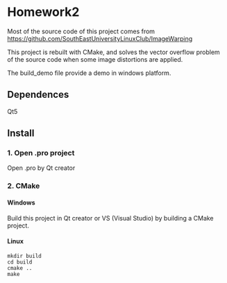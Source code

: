# Homework2

Most of the source code of this project comes from https://github.com/SouthEastUniversityLinuxClub/ImageWarping

This project is rebuilt with CMake, and solves the vector overflow problem of the source code when some image distortions are applied.

The build_demo file provide a demo in windows platform.
## Dependences
Qt5

## Install

### 1. Open .pro project

Open .pro by Qt creator

### 2. CMake
#### Windows
Build this project in Qt creator or VS (Visual Studio) by building a CMake project.

#### Linux
~~~
mkdir build
cd build
cmake ..
make
~~~

